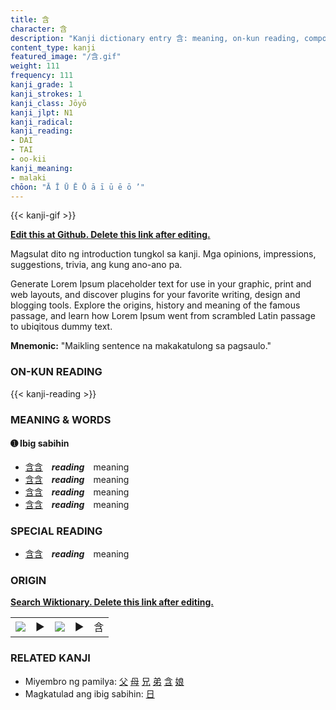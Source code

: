 ```yaml
---
title: 含
character: 含
description: "Kanji dictionary entry 含: meaning, on-kun reading, compounds, origin, related kanji"
content_type: kanji
featured_image: "/含.gif"
weight: 111
frequency: 111
kanji_grade: 1
kanji_strokes: 1
kanji_class: Jōyō
kanji_jlpt: N1
kanji_radical: 
kanji_reading: 
- DAI
- TAI
- oo-kii
kanji_meaning:
- malaki
chōon: "Ā Ī Ū Ē Ō ā ī ū ē ō ’"
---
```

[//]: # (Don't edit the line below. Kanji animated GIF code is automatically generated.)
{{< kanji-gif >}}

[//]: # (Edit below this line.)

**[Edit this at Github. Delete this link after editing.](https://github.com/tim0g/tim/tree/main/content/kanji/含/index.md)**

Magsulat dito ng introduction tungkol sa kanji. Mga opinions, impressions, suggestions, trivia, ang kung ano-ano pa.

Generate Lorem Ipsum placeholder text for use in your graphic, print and web layouts, and discover plugins for your favorite writing, design and blogging tools. Explore the origins, history and meaning of the famous passage, and learn how Lorem Ipsum went from scrambled Latin passage to ubiqitous dummy text.
 
**Mnemonic:** "Maikling sentence na makakatulong sa pagsaulo."

### ON-KUN READING

[//]: # (Don't edit the line below. ON-KUN READING code is automatically generated.)
{{< kanji-reading >}}

### MEANING & WORDS

#### ➊ **Ibig sabihin**
  - [含](../含)[含](../含)　***reading***　meaning
  - [含](../含)[含](../含)　***reading***　meaning
  - [含](../含)[含](../含)　***reading***　meaning
  - [含](../含)[含](../含)　***reading***　meaning

### SPECIAL READING
  - [含](../含)[含](../含)　***reading***　meaning

### ORIGIN

**[Search Wiktionary. Delete this link after editing.](https://wiktionary.org/wiki/含)**
<table class="kanji-table"><tr><td>
<img src="60px-含-bronze.svg.png">
</td><td>▶</td><td>
<img src="60px-含-oracle.svg.png">
</td><td>▶</td>
<td class="kanji-origin">含</td>
</tr></table>

### RELATED KANJI
- Miyembro ng pamilya: [父](../父) [母](../母) [兄](../兄) [弟](../弟) [含](../含) [娘](../娘)
- Magkatulad ang ibig sabihin: [日](../日)
